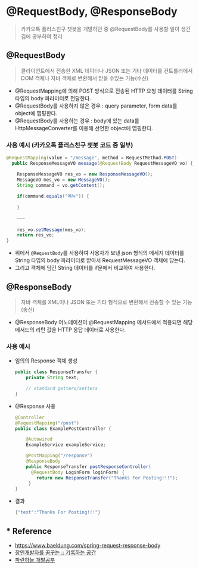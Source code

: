 # @RequestBody, @ResponseBody
>카카오톡 플러스친구 챗봇을 개발하던 중 @RequestBody를 사용할 일이 생긴 김에 공부하여 정리

## @RequestBody
>클라이언트에서 전송한 XML 데이터나 JSON 또는 기타 데이터를 컨트롤러에서 DOM 객체나 자바 객체로 변환해서 받을 수있는 기능(수신)
- @RequestMapping에 의해 POST 방식으로 전송된 HTTP 요청 데이터를 String 타입의 body 파라미터로 전달한다.
- @RequestBody를 사용하지 않은 경우 : query parameter, form data를 object에 맵핑한다.
- @RequestBody를 사용하는 경우 : body에 있는 data를 HttpMessageConverter를 이용해 선언한 object에 맵핑한다.

### 사용 예시 (카카오톡 플러스친구 챗봇 코드 중 일부)
  ~~~java
  @RequestMapping(value = "/message", method = RequestMethod.POST)
    public ResponseMessageVO message(@RequestBody RequestMessageVO vo) {

      ResponseMessageVO res_vo = new ResponseMessageVO();
      MessageVO mes_vo = new MessageVO();
      String command = vo.getContent();
      
      if(command.equals("메뉴")) {
        
      }
     
      ~~~
      
      res_vo.setMessage(mes_vo);
      return res_vo;
  }
  ~~~
  - 위에서 `@RequestBody`를 사용하여 사용자가 보낸 json 형식의 메세지 데이터를 String 타입의 body 파라미터로 받아서 RequestMessageVO 객체에 담는다.
  - 그리고 객체에 담긴 String 데이터를 if문에서 비교하여 사용한다.

## @ResponseBody
>자바 객체를 XML이나 JSON 또는 기타 형식으로 변환해서 전송할 수 있는 기능(송신)
- @ResponseBody 어노테이션이 @RequestMapping 메서드에서 적용되면 해당 메서드의 리턴 값을 HTTP 응답 데이터로 사용한다.

### 사용 예시
- 임의의 Response 객체 생성
  ~~~java
  public class ResponseTransfer {
      private String text; 

      // standard getters/setters
  }
  ~~~
- @Response 사용
  ~~~java
  @Controller
  @RequestMapping("/post")
  public class ExamplePostController {

      @Autowired
      ExampleService exampleService;

      @PostMapping("/response")
      @ResponseBody
      public ResponseTransfer postResponseController(
        @RequestBody LoginForm loginForm) {
          return new ResponseTransfer("Thanks For Posting!!!");
       }
  }
  ~~~
- 결과
  ~~~java
  {"text":"Thanks For Posting!!!"}
  ~~~

## * Reference
- https://www.baeldung.com/spring-request-response-body
- [장인개발자를 꿈꾸는 :: 기록하는 공간](http://devbox.tistory.com/entry/Spring-RequestBody-%EC%96%B4%EB%85%B8%ED%85%8C%EC%9D%B4%EC%85%98%EA%B3%BC-ReponseBody-%EC%96%B4%EB%85%B8%ED%85%8C%EC%9D%B4%EC%85%98%EC%9D%98-%EC%82%AC%EC%9A%A9)
- [파란하늘 개발공부](http://bluesky-devstudy.blogspot.com/2016/07/spring-mvc-requestbody.html)
